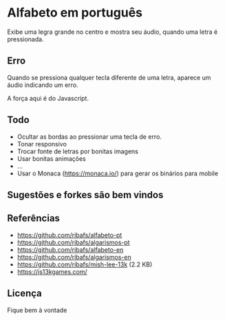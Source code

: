 # Alfabeto em português
Exibe uma legra grande no centro e mostra seu áudio, quando uma letra é pressionada.

## Erro

Quando se pressiona qualquer tecla diferente de uma letra, aparece um áudio indicando um erro.

A força aqui é do Javascript.

## Todo

- Ocultar as bordas ao pressionar uma tecla de erro.
- Tonar responsivo
- Trocar fonte de letras por bonitas imagens
- Usar bonitas animações
- ...
- Usar o Monaca (https://monaca.io/) para gerar os binários para mobile

## Sugestões e forkes são bem vindos

## Referências

- https://github.com/ribafs/alfabeto-pt
- https://github.com/ribafs/algarismos-pt
- https://github.com/ribafs/alfabeto-en
- https://github.com/ribafs/algarismos-en
- https://github.com/ribafs/mish-lee-13k (2.2 KB)
- https://js13kgames.com/

## Licença

Fique bem à vontade
